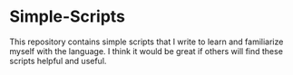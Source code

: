 Simple-Scripts
==============

This repository contains simple scripts that I write to learn and familiarize myself with the language. I think it would be great if others will find these scripts helpful and useful.
